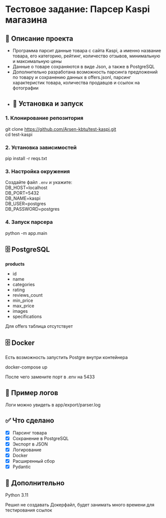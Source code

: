 # Тестовое задание: Парсер Kaspi магазина  
## 📌 Описание проекта 
- Программа парсит данные товара с сайта Kaspi, а именно название товара, его категорию, рейтинг, количество отзывов, минимальную и максимальную цены
- Данные о товаре сохраняются в виде Json, а также в PostgreSQL
- Дополнительно разработана возможность парсинга предложений по товару и сохранению данных в offers.jsonl, парсинг характеристик товара, количества продавцов и ссылок на фотографии
- ## 🚀 Установка и запуск  

### 1. Клонирование репозитория  
git clone https://github.com/Arsen-kbtu/test-kaspi.git  
cd test-kaspi  

### 2. Установка зависимостей  
pip install -r reqs.txt  

### 3. Настройка окружения  
Создайте файл `.env` и укажите:  
DB_HOST=localhost  
DB_PORT=5432  
DB_NAME=kaspi  
DB_USER=postgres  
DB_PASSWORD=postgres  

### 4. Запуск парсера 
python -m app.main

## 🗄️ PostgreSQL 
**products**  
- id  
- name  
- categories  
- rating  
- reviews_count  
- min_price  
- max_price
- images
- specifications

Для offers таблица отсутствует

## 🗄️ Docker
Есть возможность запустить Postgre внутри контейнера

docker-compose up

После чего замените порт в .env на 5433

## 📝 Пример логов  
Логи можно увидеть в app/export/parser.log

## ✅ Что сделано  
- [x] Парсинг товара  
- [x] Сохранение в PostgreSQL  
- [x] Экспорт в JSON  
- [x] Логирование  
- [x] Docker  
- [x] Расширенный сбор
- [x] Pydantic

## 📄 Дополнительно  
Python 3.11

Решил не создавать Докерфайл, будет занимать много времени для тестирования ссылок
